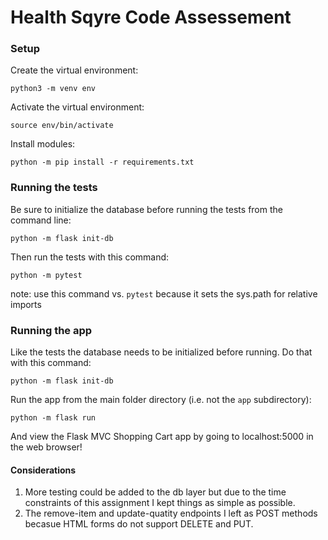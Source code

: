 # Health Sqyre Code Assessement

### Setup

Create the virtual environment: 
```
python3 -m venv env
```

Activate the virtual environment:
```
source env/bin/activate
```

Install modules:
```
python -m pip install -r requirements.txt
```

### Running the tests

Be sure to initialize the database before running the tests from the command line:
```
python -m flask init-db
```

Then run the tests with this command:
```
python -m pytest
```
note: use this command vs. `pytest` because it sets the sys.path for relative imports

### Running the app

Like the tests the database needs to be initialized before running. Do that with this command:
```
python -m flask init-db
```

Run the app from the main folder directory (i.e. not the `app` subdirectory):
```
python -m flask run
```

And view the Flask MVC Shopping Cart app by going to localhost:5000 in the web browser!

#### Considerations

1. More testing could be added to the db layer but due to the time constraints of this assignment I kept things as simple as possible.
2. The remove-item and update-quatity endpoints I left as POST methods becasue HTML forms do not support DELETE and PUT.
